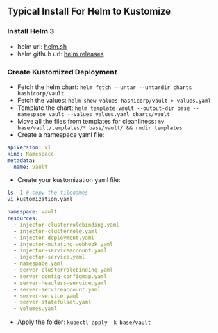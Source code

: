 ## Typical Install For Helm to Kustomize


### Install Helm 3

- helm url: [helm.sh](https://helm.sh)
- helm github url: [helm releases](https://github.com/helm/helm/releases)


### Create Kustomized Deployment

- Fetch the helm chart: `helm fetch --untar --untardir charts hashicorp/vault`
- Fetch the values: `helm show values hashicorp/vault > values.yaml`
- Template the chart: `helm template vault --output-dir base --namespace vault --values values.yaml charts/vault`
- Move all the files from templates for cleanliness: `mv base/vault/templates/* base/vault/ && rmdir templates`
- Create a namespace yaml file:
```yaml
apiVersion: v1
kind: Namespace
metadata:
  name: vault
```

- Create your kustomization yaml file:
```bash
ls -1 # copy the filenames
vi kustomization.yaml
```

```yaml
namespace: vault
resources:
  - injector-clusterrolebinding.yaml
  - injector-clusterrole.yaml
  - injector-deployment.yaml
  - injector-mutating-webhook.yaml
  - injector-serviceaccount.yaml
  - injector-service.yaml
  - namespace.yaml
  - server-clusterrolebinding.yaml
  - server-config-configmap.yaml
  - server-headless-service.yaml
  - server-serviceaccount.yaml
  - server-service.yaml
  - server-statefulset.yaml
  - volumes.yaml
```

- Apply the folder: `kubectl apply -k base/vault`
